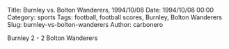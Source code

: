 Title: Burnley vs. Bolton Wanderers, 1994/10/08
Date: 1994/10/08 00:00
Category: sports
Tags: football, football scores, Burnley, Bolton Wanderers
Slug: burnley-vs-bolton-wanderers
Author: carbonero


Burnley 2 - 2 Bolton Wanderers
